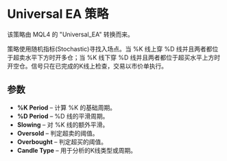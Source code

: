 # Universal EA 策略

该策略由 MQL4 的 "Universal_EA" 转换而来。

策略使用随机指标(Stochastic)寻找入场点。当 %K 线上穿 %D 线并且两者都位于超卖水平下方时开多仓；当 %K 线下穿 %D 线并且两者都位于超买水平上方时开空仓。信号只在已完成的K线上检查，交易以市价单执行。

## 参数
- **%K Period** – 计算 %K 的基础周期。
- **%D Period** – %D 线的平滑周期。
- **Slowing** – 对 %K 线的额外平滑。
- **Oversold** – 判定超卖的阈值。
- **Overbought** – 判定超买的阈值。
- **Candle Type** – 用于分析的K线类型或周期。
